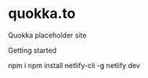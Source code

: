 # quokka.to

Quokka placeholder site

Getting started

npm i
npm install netlify-cli -g
netlify dev
